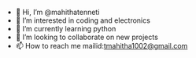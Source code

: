 - 👋 Hi, I’m @mahithatenneti
- 👀 I’m interested in coding and electronics
- 🌱 I’m currently learning python
- 💞️ I’m looking to collaborate on new projects
- 📫 How to reach me mailid:tmahitha1002@gmail.com

<!---
mahithatenneti/mahithatenneti is a ✨ special ✨ repository because its `README.md` (this file) appears on your GitHub profile.
You can click the Preview link to take a look at your changes.
--->
